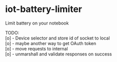 # iot-battery-limiter
Limit battery on your notebook

TODO:<br>
  [o] - Device selector and store id of socket to local<br>
  [o] - maybe another way to get OAuth token<br>
  [o] - move requests to internal<br>
  [o] - unmarshall and validate responses on success<br>
